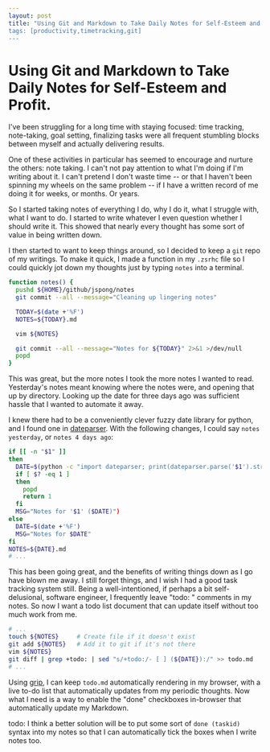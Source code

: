 ```yaml
---
layout: post
title: "Using Git and Markdown to Take Daily Notes for Self-Esteem and Profit.
tags: [productivity,timetracking,git]
---
```

# Using Git and Markdown to Take Daily Notes for Self-Esteem and Profit.

I've been struggling for a long time with staying focused: time tracking, note-taking, goal setting, finalizing tasks were all frequent stumbling blocks between myself and actually delivering results.

One of these activities in particular has seemed to encourage and nurture the others: note taking. I can't not pay attention to what I'm doing if I'm writing about it. I can't pretend I don't waste time -- or that I haven't been spinning my wheels on the same problem -- if I have a written record of me doing it for weeks, or months. Or years. 

So I started taking notes of everything I do, why I do it, what I struggle with, what I want to do. I started to write whatever I even question whether I should write it. This showed that nearly every thought has some sort of value in being written down.

I then started to want to keep things around, so I decided to keep a `git` repo of my writings. To make it quick, I made a function in my `.zsrhc` file so I could quickly jot down my thoughts just by typing `notes` into a terminal.

```bash
function notes() {
  pushd ${HOME}/github/jspong/notes                                    # Do the work in my github repo
  git commit --all --message="Cleaning up lingering notes"             # Commit any changes I made not using this function

  TODAY=$(date +'%F')                                                  # Get today's date in YYYY-MM-DD format
  NOTES=${TODAY}.md                                                    # Use the date for the filename

  vim ${NOTES}                                                         # Edit the file

  git commit --all --message="Notes for ${TODAY}" 2>&1 >/dev/null      # Check in my changes to git
  popd                                                                 # Return to the directory I called the function from
}
```

This was great, but the more notes I took the more notes I wanted to read. Yesterday's notes meant knowing where the notes were, and opening that up by directory. Looking up the date for three days ago was sufficient hassle that I wanted to automate it away.

I knew there had to be a conveniently clever fuzzy date library for python, and I found one in [dateparser](https://dateparser.readthedocs.io/en/latest/). With the following changes, I could say `notes yesterday`, or `notes 4 days ago`:

```bash
if [[ -n "$1" ]]                                                                       # Did we pass an argument to notes?
then
  DATE=$(python -c "import dateparser; print(dateparser.parse('$1').strftime('%F'))")  # Convert the fuzzy date to YYYY-MM-DD
  if [ $? -eq 1 ]                                                                      # If parse doesn't understand the date,
  then                                                                                 #   it returns None, causing an AttributeError
    popd                                                                               #   causing the python interpreter to exit 1
    return 1
  fi
  MSG="Notes for '$1' ($DATE)")
else
  DATE=$(date +'%F')                                                                  # If there was no argument, just edit today's notes
  MSG="Notes for $DATE"
fi
NOTES=${DATE}.md
# ...
```

This has been going great, and the benefits of writing things down as I go have blown me away. I still forget things, and I wish I had a good task tracking system still. Being a well-intentioned, if perhaps a bit self-delusional, software engineer, I frequently leave "todo: " comments in my notes. So now I want a todo list document that can update itself without too much work from me.

```bash
# ...
touch ${NOTES}     # Create file if it doesn't exist
git add ${NOTES}   # Add it to git if it's not there
vim ${NOTES}
git diff | grep +todo: | sed "s/+todo:/- [ ] (${DATE}):/" >> todo.md
# ...
```

Using [grip](https://github.com/joeyespo/grip), I can keep `todo.md` automatically rendering in my browser, with a live to-do list that automatically updates from my periodic thoughts. Now what I need is a way to enable the "done" checkboxes in-browser that automatically update my Markdown.

todo: I think a better solution will be to put some sort of `done (taskid)` syntax into my notes so that I can automatically tick the boxes when I write notes too.
